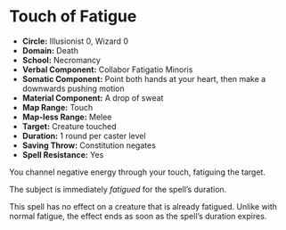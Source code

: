 # Touch of Fatigue

- **Circle:** Illusionist 0, Wizard 0
- **Domain:** Death
- **School:** Necromancy
- **Verbal Component:** Collabor Fatigatio Minoris
- **Somatic Component:** Point both hands at your heart, then make a downwards pushing motion
- **Material Component:** A drop of sweat
- **Map Range:** Touch
- **Map-less Range:** Melee
- **Target:** Creature touched
- **Duration:** 1 round per caster level
- **Saving Throw:** Constitution negates
- **Spell Resistance:** Yes

You channel negative energy through your touch, fatiguing the target.

The subject is immediately *fatigued* for the spell’s duration.

This spell has no effect on a creature that is already fatigued. Unlike with normal fatigue, the effect ends as soon as the spell’s duration expires.

